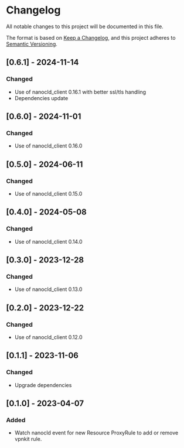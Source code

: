 # Changelog

All notable changes to this project will be documented in this file.

The format is based on [Keep a Changelog](https://keepachangelog.com/en/1.0.0/),
and this project adheres to [Semantic Versioning](https://semver.org/spec/v2.0.0.html).

## [0.6.1] - 2024-11-14

### Changed

- Use of nanocld_client 0.16.1 with better ssl/tls handling
- Dependencies update

## [0.6.0] - 2024-11-01

### Changed

- Use of nanocld_client 0.16.0

## [0.5.0] - 2024-06-11

### Changed

- Use of nanocld_client 0.15.0

## [0.4.0] - 2024-05-08

### Changed

- Use of nanocld_client 0.14.0

## [0.3.0] - 2023-12-28

### Changed

- Use of nanocld_client 0.13.0

## [0.2.0] - 2023-12-22

### Changed

- Use of nanocld_client 0.12.0

## [0.1.1] - 2023-11-06

### Changed

- Upgrade dependencies

## [0.1.0] - 2023-04-07

### Added

- Watch nanocld event for new Resource ProxyRule to add or remove vpnkit rule.
